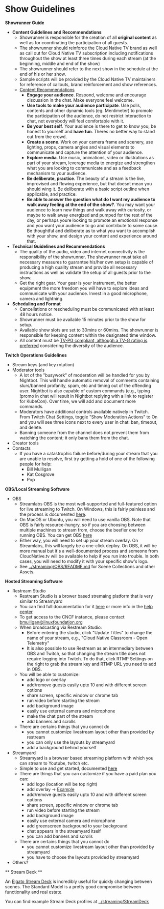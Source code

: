 # Show Guidelines

**Showrunner Guide**

*   **Content Guidelines and Recommendations**
    *   Showrunner is responsible for the creation of all **original content** as well as for coordinating the participation of all guests.
    *   The showrunner should reinforce the Cloud Native TV brand as well as call out for Cloud Native TV subscription including notifications throughout the show at least three times during each stream (at the beginning, middle and end of the show)
    *   The showrunner should refer to the next show in the schedule at the end of his or her show.
    *   Sample scripts will be provided by the Cloud Native TV maintainers for reference of callouts, brand reinforcement and show references.
    *   <span style="text-decoration:underline;">Content Recommendations</span>
        *   **Engage your audience**. Respond, welcome and encourage discussion in the chat. Make everyone feel welcome.
        *   **Use tools to make your audience participate**. Use polls, contents and other dynamic tools (eg. Mentimeter) to promote the participation of the audience, do not restrict interaction to chat, not everybody will feel comfortable with it.
        *   **Be your best self**. Your audience is there to get to know you, be honest to yourself and **have fun**. Theres no better way to stand out from the crowd.
        *   **Create a scene**. Work on your camera frame and scenery, use lighting, props, camera angles and visual elements to communicate and capture the attention of your audience.
        *   **Explore media**. Use music, animations, video or illustrations as part of your stream, leverage media to energize and strengthen what you are looking to communicate and as a feedback mechanism to your audience.
        *   **Be deliberate, practice**. The beauty of a stream is the live, improvised and flowing experience, but that doesnt mean you should wing it. Be deliberate with a basic script outline when applicable, and practice.
        *   **Be able to answer the question what do I want my audience to walk away feeling at the end of the show?**. You may want your audience to learn new things and walk away with curiosity, or maybe  to walk away energized and pumped for the rest of the day, or perhaps youre looking to promote an emotional response and you want your audience to go and contribute to some cause. Be thoughtful and deliberate as to what you want to accomplish with your show, and design your content and experience around that.
*   **Technical Guidelines and Recommendations**
    *   The quality of the audio, video and internet connectivity is the responsibility of the showrunner. The showrunner must take all necessary measures to guarantee his/her own setup is capable of producing a high quality stream and provide all necessary instructions as well as validate the setup of all guests prior to the show.
    *   Get the right gear. Your gear is your instrument, the better equipment the more freedom you will have to explore ideas and communicate with your audience. Invest in a good microphone, camera and lightning.
*   **Scheduling and Format**
    *   Cancellations or rescheduling must be communicated with at least 48 hours notice.
    *   Showrunner must be available 15 minutes prior to the show for setup.
    *   Available show slots are set to 30mins or 60mins. The showrunner is responsible for keeping content within the designated time window.
    *   All content must be [TV-PG compliant, although a TV-G rating is preferred](https://rating-system.fandom.com/wiki/TV_Parental_Guidelines) considering the diversity of the audience.

**Twitch Operations Guidelines**

- Stream keys (and key rotation)
- Moderator tools
  - A lot of the &quot;busywork&quot; of moderation will be handled for you by Nightbot. This will handle automatic removal of comments containing slurs/banned profanity, spam, etc and timing out of the offending user. Nightbot is also capable of custom commands (e.g., typing !promo in chat will result in Nightbot replying with a link to register for KubeCon). Over time, we will add and document more commands.
  - Moderators have additional controls available natively in Twitch. From Twitch Chat Settings, toggle &quot;Show Moderation Actions&quot; to On and you will see three icons next to every user in chat: ban, timeout, and delete.
  - Banning someone from the channel does not prevent them from watching the content; it only bans them from the chat.
- Creator tools
- Contacts
  - If you have a catastrophic failure before/during your stream that you are unable to resolve, first try getting a hold of one of the following people for help:
    - Bill Mulligan
    - Kat Cosgrove
    - Pop

**OBS/Local Streaming Software**

- OBS
  - Streamlabs OBS is the most well-supported and full-featured option for live streaming to Twitch. On Windows, this is fairly painless and the process is documented [here](https://streamlabs.com/content-hub/post/getting-started-with-streamlabs-obs).
  - On MacOS or Ubuntu, you will need to use vanilla OBS. Note that OBS is fairly resource-hungry, so if you are choosing between multiple machines to stream from, choose the beefier one for running OBS. You can get OBS [here](https://obsproject.com/)
  - Either way, you will need to set up your stream overlay. On Streamlabs, this will largely be a one-click deploy. On OBS, it will be more manual but it&#39;s a well-documented process and someone from CloudNative.tv will be available to help if you run into trouble. In both cases, you will need to modify it with your specific show&#39;s logo.
  - See [../streaming/OBS/README.md](../streaming/OBS/README.md) for Scene Collections and other Assets.

**Hosted Streaming Software**

- Restream Studio
  - Restream Studio is a brower based stremaing platform that is very similar to Streamyard
  - You can find full documentation for it [here](https://restream.io/blog/restream-studio-everything-you-need-to-know/) or more info in the [help center](https://support.restream.io/en/collections/1623532-restream-studio)
  - To get access to the CNCF instance, please contact bmulligan@linuxfoundation.org
  - When broadcasting via Restream Studio:
    - Before entering the studio, click "Update Titles" to change the name of your stream, e.g., "Cloud Native Classroom - Open Telemetry"
    - It is also possible to use Restream as an intermediary between OBS and Twitch, so that changing the stream title does not require logging into Twitch. To do that, click RTMP Settings on the right to grab the stream key and RTMP URL you need to add in OBS.
  - You will be able to customize:
    -  add logo or overlay
    -  add/remove guests easily upto 10 and with different screen options
    -  share screen, specific window or chrome tab
    -  run video before starting the stream
    -  add background image
    -  easily use external camera and microphone
    -  make the chat part of the stream
    -  add banners and scrolls
  - There are certains things that you cannot do
    - you cannot customize livestream layout other than provided by restream
    - you can only use the layouts by streamyard
    - add a background behind yourself
- Streamyard
  - Streamyard is a browser based streaming platform with which you can stream to Youtube, twitch etc.
  - Simple to use and get started, documented [here](https://streamyard.com/resources/docs/getting-started/)
  - There are things that you can customize if you have a paid plan you can:
    -  add logo (location will be top right)
    -  add overlay -> [Example](https://streamertemplates.com/)
    -  add/remove guests easily upto 10 and with different screen options
    -  share screen, specific window or chrome tab
    -  run video before starting the stream
    -  add background image
    -  easily use external camera and microphone
    -  add greenscreen background to your background
    -  chat appears in the streamyard itself
    -  you can add banners and scrolls
  - There are certains things that you cannot do
    - you cannot customize livestream layout other than provided by streamyard
    - you have to choose the layouts provided by streamyard
- Others?


** Stream Deck **

An [Elgato Stream Deck](https://www.elgato.com/en/stream-deck) is incredibly useful for quickly changing between scenes. The Standard Model is a pretty good compromise between functionality and real estate.

You can find example Stream Deck profiles at [../streaming/StreamDeck](../streaming/StreamDeck)